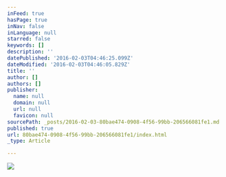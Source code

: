 ```yaml
---
inFeed: true
hasPage: true
inNav: false
inLanguage: null
starred: false
keywords: []
description: ''
datePublished: '2016-02-03T04:46:25.099Z'
dateModified: '2016-02-03T04:46:05.829Z'
title: ''
author: []
authors: []
publisher:
  name: null
  domain: null
  url: null
  favicon: null
sourcePath: _posts/2016-02-03-80bae474-0908-4f56-99bb-206566081fe1.md
published: true
url: 80bae474-0908-4f56-99bb-206566081fe1/index.html
_type: Article

---
```

![](https://the-grid-user-content.s3-us-west-2.amazonaws.com/05a36e59-269f-4be5-b761-de2b1569cb64.jpg)